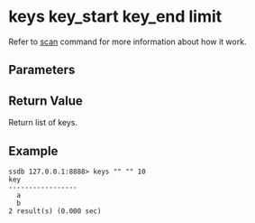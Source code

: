 # keys key_start key_end limit

Refer to [scan](./scan.html) command for more information about how it work.

## Parameters

## Return Value

Return list of keys.

## Example

	ssdb 127.0.0.1:8888> keys "" "" 10
	key
	-----------------
	  a
	  b
	2 result(s) (0.000 sec)
